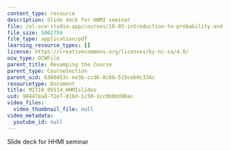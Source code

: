 ```yaml
---
content_type: resource
description: Slide deck for HHMI seminar
file: /ol-ocw-studio-app/courses/18-05-introduction-to-probability-and-statistics-spring-2014/984478a872e781bd1c501cc0b0dd90ac_MIT18_05S14_HHMIslides.pdf
file_size: 1002754
file_type: application/pdf
learning_resource_types: []
license: https://creativecommons.org/licenses/by-nc-sa/4.0/
ocw_type: OCWFile
parent_title: Revamping the Course
parent_type: CourseSection
parent_uid: 6360453c-ee3b-ccd6-8cb8-519ceb0c334c
resourcetype: Document
title: MIT18_05S14_HHMIslides
uid: 984478a8-72e7-81bd-1c50-1cc0b0dd90ac
video_files:
  video_thumbnail_file: null
video_metadata:
  youtube_id: null
---
```

Slide deck for HHMI seminar